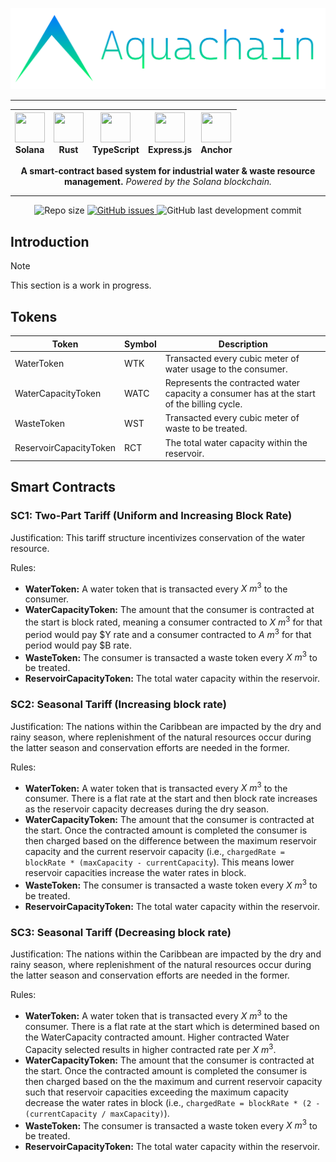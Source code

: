 ![Aquachain Logo](Aquachain.png)

-----


<div align="center">

| <img src="https://solana.com/src/img/branding/solanaLogoMark.png" width="48" height="48"> <br> **Solana** | <img src="https://vectorified.com/images/rust-icon-15.png" width="48" height="48"> <br> **Rust** | <img src="https://img.icons8.com/color/48/typescript.png" width="48" height="48"> <br> **TypeScript** | <img src="https://nodejs.org/static/logos/jsIconGreen.svg" width="48" height="48"> <br> **Express.js** | <img src="https://www.anchor-lang.com/_next/image?url=%2Flogo.png&w=48&q=100" width="48" height="48"> <br> **Anchor** |
|:--:|:--:|:--:|:--:|:--:|

</div>

<p align = "center">
<b>A smart-contract based system for industrial water & waste resource management.</b> <i>Powered by the Solana blockchain.</i>
</p>

-----

<p align="center">
  <img src="https://img.shields.io/github/repo-size/intelligent-systems-lab-org/Aquachain?style=for-the-badge&color=green&logo=github" alt="Repo size">
  <a href="https://github.com/intelligent-systems-lab-org/Aquachain/issues">
    <img src="https://img.shields.io/github/issues/intelligent-systems-lab-org/Aquachain?style=for-the-badge&logo=github" alt="GitHub issues">
  </a>
  <img src="https://img.shields.io/github/last-commit/intelligent-systems-lab-org/Aquachain/main?style=for-the-badge&logo=github"
  alt="GitHub last development commit">
</p>

## Introduction

> [!NOTE]  
> This section is a work in progress.

## Tokens

| Token | Symbol | Description |
|---|---|---|
| WaterToken | WTK | Transacted every cubic meter of water usage to the consumer. |
| WaterCapacityToken | WATC | Represents the contracted water capacity a consumer has at the start of the billing cycle. |
| WasteToken | WST | Transacted every cubic meter of waste to be treated. |
| ReservoirCapacityToken | RCT | The total water capacity within the reservoir. |

## Smart Contracts

### SC1: Two-Part Tariff (Uniform and Increasing Block Rate)
Justification: This tariff structure incentivizes conservation of the water resource.

Rules: 	
- **WaterToken:** A water token that is transacted every $X\ m^3$ to the consumer.
- **WaterCapacityToken:** The amount that the consumer is contracted at the start is block rated, meaning a consumer contracted to $X \ m^3$ for that period would pay $Y rate and a consumer contracted to $A \ m^3$ for that period would pay $B rate.
- **WasteToken:** The consumer is transacted a waste token every $X \ m^3$ to be treated.
- **ReservoirCapacityToken:** The total water capacity within the reservoir.


### SC2: Seasonal Tariff (Increasing block rate)
Justification: The nations within the Caribbean are impacted by the dry and rainy season, where replenishment of the natural resources occur during the latter season and conservation efforts are needed in the former.

Rules: 	
- **WaterToken:** A water token that is transacted every $X \ m^3$ to the consumer. There is a flat rate at the start and then block rate increases as the reservoir capacity decreases during the dry season.
- **WaterCapacityToken:** The amount that the consumer is contracted at the start. Once the contracted amount is completed the consumer is then charged based on the difference between the maximum reservoir capacity and the current reservoir capacity (i.e., `chargedRate = blockRate * (maxCapacity - currentCapacity`). This means lower reservoir capacities increase the water rates in block.
- **WasteToken:** The consumer is transacted a waste token every $X \ m^3$ to be treated.
- **ReservoirCapacityToken:** The total water capacity within the reservoir.

### SC3: Seasonal Tariff (Decreasing block rate)
Justification: The nations within the Caribbean are impacted by the dry and rainy season, where replenishment of the natural resources occur during the latter season and conservation efforts are needed in the former.

Rules: 	
- **WaterToken:** A water token that is transacted every $X \ m^3$ to the consumer. There is a flat rate at the start which is determined based on the WaterCapacity contracted amount. Higher contracted Water Capacity selected results in higher contracted rate per $X \ m^3$.
- **WaterCapacityToken:** The amount that the consumer is contracted at the start. Once the contracted amount is completed the consumer is then charged based on the the maximum and current reservoir capacity such that reservoir capacities exceeding the maximum capacity decrease the water rates in block (i.e., `chargedRate = blockRate * (2 - (currentCapacity / maxCapacity)`). 
- **WasteToken:** The consumer is transacted a waste token every $X\ m^3$ to be treated.
- **ReservoirCapacityToken:** The total water capacity within the reservoir.